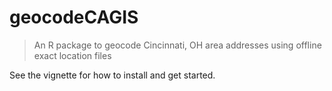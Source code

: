 # geocodeCAGIS

>An R package to geocode Cincinnati, OH area addresses using offline exact location files

See the vignette for how to install and get started.